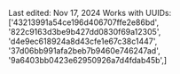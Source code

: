 Last edited: Nov 17, 2024
Works with UUIDs: ['43213991a54ce196d406707ffe2e86bd', 
    '822c9163d3be9b427dd0830f69a12305', 
    'd4e9ec618924a8d43cfe1e67c38c1447', 
    '37d06bb991afa2beb7b9460e746247ad', 
    '9a6403bb0423e62950926a7d4fdab45b',]
    